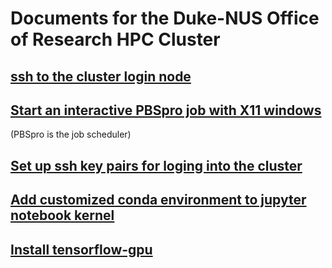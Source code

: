 # Documents for the Duke-NUS Office of Research HPC Cluster

## [ssh to the cluster login node](https://github.com/Duke-NUS-HPC/docs/blob/main/ssh-to-hpc.md)

## [Start an interactive PBSpro job with X11 windows](https://github.com/Duke-NUS-HPC/docs/blob/main/start-interactive-shell-with-X11.md)
(PBSpro is the job scheduler)

## [Set up ssh key pairs for loging into the cluster](https://github.com/Duke-NUS-HPC/docs/blob/main/ssh-with-keypairs.md)

## [Add customized conda environment to jupyter notebook kernel](https://github.com/Duke-NUS-HPC/docs/blob/main/Add%20customized%20conda%20environment%20to%20jupyter%20notebook%20kernel.md)

## [Install tensorflow-gpu](https://github.com/Duke-NUS-HPC/docs/blob/main/Install%20tensorflow-gpu.md)


